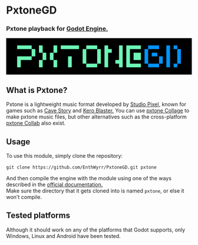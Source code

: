 # PxtoneGD

### Pxtone playback for [Godot Engine.](https://godotengine.org/ "Godot Engine.")
<div align="center"> <img src="ModuleLogo.png" alt="PxtoneGD Logo" style="display: block" /> </div>

## What is Pxtone?

Pxtone is a lightweight music format developed by [Studio Pixel,](https://studiopixel.jp/ "Studio Pixel,") known for games such as [Cave Story](https://www.cavestory.org/ "Cave Story") and [Kero Blaster.](https://store.steampowered.com/app/292500/Kero_Blaster/ "Kero Blaster.")
You can use [pxtone Collage](https://pxtone.org/downloads/ "pxtone Collage") to make pxtone music files, but other alternatives such as the cross-platform [pxtone Collab](https://yuxshao.github.io/ptcollab/ "pxtone Collab") also exist.

## Usage

To use this module, simply clone the repository:

```
git clone https://github.com/EnthWyrr/PxtoneGD.git pxtone
```

And then compile the engine with the module using one of the ways described in the [official documentation.](https://docs.godotengine.org/en/stable/contributing/development/core_and_modules/custom_modules_in_cpp.html)\
Make sure the directory that it gets cloned into is named `pxtone`, or else it won't compile.

## Tested platforms

Although it should work on any of the platforms that Godot supports, only Windows, Linux and Android have been tested.
